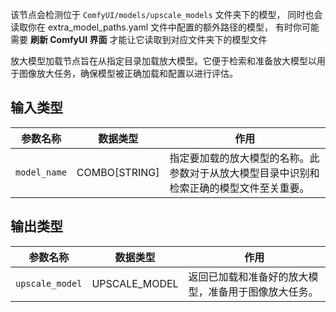 该节点会检测位于 `ComfyUI/models/upscale_models` 文件夹下的模型，
同时也会读取你在 extra_model_paths.yaml 文件中配置的额外路径的模型，
有时你可能需要 **刷新 ComfyUI 界面** 才能让它读取到对应文件夹下的模型文件

放大模型加载节点旨在从指定目录加载放大模型。它便于检索和准备放大模型以用于图像放大任务，确保模型被正确加载和配置以进行评估。

## 输入类型
| 参数名称 | 数据类型 | 作用 |
| --- | --- | --- |
| `model_name` | COMBO[STRING] | 指定要加载的放大模型的名称。此参数对于从放大模型目录中识别和检索正确的模型文件至关重要。 |

## 输出类型
| 参数名称 | 数据类型 | 作用 |
| --- | --- | --- |
| `upscale_model` | UPSCALE_MODEL | 返回已加载和准备好的放大模型，准备用于图像放大任务。 |